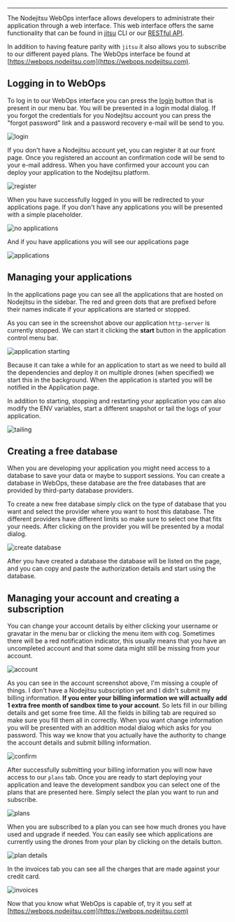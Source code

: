 <hr>

The Nodejitsu WebOps interface allows developers to administrate their
application through a web interface. This web interface offers the same
functionality that can be found in [jitsu](/features/jitsu) CLI or our 
[RESTful API](/api).

In addition to having feature parity with `jitsu` it also allows you to
subscribe to our different payed plans. The WebOps interface be found at
[https://webops.nodejitsu.com](https://webops.nodejitsu.com).

## Logging in to WebOps

To log in to our WebOps interface you can press the 
[login](https://webops.nodejitsu.com/#/login) button that is present in our menu
bar. You will be presented in a login modal dialog. If you forgot the
credentials for you Nodejitsu account you can press the "forgot password" link
and a password recovery e-mail will be send to you.

![login](/img/webops/login.png)

If you don't have a Nodejitsu account yet, you can register it at our front
page. Once you registered an account an confirmation code will be send to your
e-mail address. When you have confirmed your account you can deploy your
application to the Nodejitsu platform.

![register](/img/webops/register.png)

When you have successfully logged in you will be redirected to your applications
page. If you don't have any applications you will be presented with a simple
placeholder.

![no applications](/img/webops/noapps.png)

And if you have applications you will see our applications page

![applications](/img/webops/applications.png)

## Managing your applications

In the applications page you can see all the applications that are hosted on
Nodejitsu in the sidebar. The red and green dots that are prefixed before their
names indicate if your applications are started or stopped.

As you can see in the screenshot above our application `http-server` is
currently stopped. We can start it clicking the **start** button in the
application control menu bar.

![application starting](/img/webops/application-starting.png)

Because it can take a while for an application to start as we need to build all
the dependencies and deploy it on multiple drones (when specified) we start this
in the background. When the application is started you will be notified in the
Application page.

In addition to starting, stopping and restarting your application you can also
modify the ENV variables, start a different snapshot or tail the logs of your
application.

![tailing](/img/webops/logs.png)

## Creating a free database

When you are developing your application you might need access to a database to
save your data or maybe to support sessions. You can create a database in
WebOps, these database are the free databases that are provided by third-party
database providers.

To create a new free database simply click on the type of database that you want
and select the provider where you want to host this database. The different
providers have different limits so make sure to select one that fits your needs.
After clicking on the provider you will be presented by a modal dialog.

![create database](/img/webops/create-database.png)

After you have created a database the database will be listed on the page, and
you can copy and paste the authorization details and start using the database.

## Managing your account and creating a subscription

You can change your account details by either clicking your username or gravatar
in the menu bar or clicking the menu item with cog. Sometimes there will be a
red notification indicator, this usually means that you have an uncompleted
account and that some data might still be missing from your account.

![account](/img/webops/account.png)

As you can see in the account screenshot above, I'm missing a couple of things.
I don't have a Nodejitsu subscription yet and I didn't submit my billing
information. **If you enter your billing information we will actually add 1
extra free month of sandbox time to your account**. So lets fill in our billing
details and get some free time. All the fields in billing tab are required so
make sure you fill them all in correctly. When you want change information you
will be presented with an addition modal dialog which asks for you password.
This way we know that you actually have the authority to change the account
details and submit billing information.

![confirm](/img/webops/account-confirm.png)

After successfully submitting your billing information you will now have access
to our `plans` tab. Once you are ready to start deploying your application and
leave the development sandbox you can select one of the plans that are presented
here. Simply select the plan you want to run and subscribe.

![plans](/img/webops/plans.png)

When you are subscribed to a plan you can see how much drones you have used and
upgrade if needed. You can easily see which applications are currently using the
drones from your plan by clicking on the details button.

![plan details](/img/webops/plan-details.png)

In the invoices tab you can see all the charges that are made against your
credit card.

![invoices](/img/webops/invoices.png)

Now that you know what WebOps is capable of, try it you self at
[https://webops.nodejitsu.com](https://webops.nodejitsu.com)

[meta:title]: <> (Using Webops)
